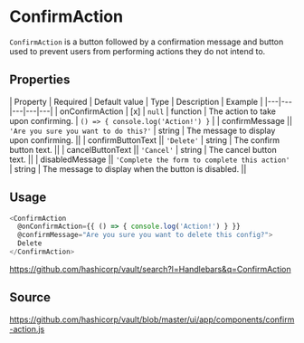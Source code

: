# ConfirmAction

`ConfirmAction` is a button followed by a confirmation message and button used to prevent users from performing actions they do not intend to.

## Properties
| Property | Required | Default value | Type | Description | Example |
|---|---|---|---|---|
| onConfirmAction | [x] | `null` | function | The action to take upon confirming. | `() => { console.log('Action!') }` |
| confirmMessage || `'Are you sure you want to do this?'` | string | The message to display upon confirming. ||
| confirmButtonText || `'Delete'` | string | The confirm button text. ||
| cancelButtonText || `'Cancel'` | string | The cancel button text. ||
| disabledMessage || `'Complete the form to complete this action'` | string | The message to display when the button is disabled. ||


## Usage

```javascript
<ConfirmAction
  @onConfirmAction={{ () => { console.log('Action!') } }}
  @confirmMessage="Are you sure you want to delete this config?">
  Delete
</ConfirmAction>
```
https://github.com/hashicorp/vault/search?l=Handlebars&q=ConfirmAction

## Source
https://github.com/hashicorp/vault/blob/master/ui/app/components/confirm-action.js
